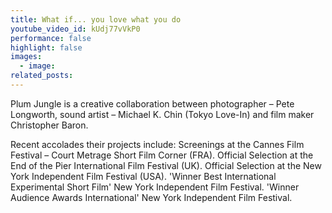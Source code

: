 ```yaml
---
title: What if... you love what you do
youtube_video_id: kUdj77vVkP0
performance: false
highlight: false
images:
  - image:
related_posts:
---
```


Plum Jungle is a creative collaboration between photographer – Pete Longworth, sound artist – Michael K. Chin (Tokyo Love-In) and film maker Christopher Baron.

Recent accolades their projects include: Screenings at the Cannes Film Festival – Court Metrage Short Film Corner (FRA). Official Selection at the End of the Pier International Film Festival (UK). Official Selection at the New York Independent Film Festival (USA). 'Winner Best International Experimental Short Film' New York Independent Film Festival. 'Winner Audience Awards International' New York Independent Film Festival.